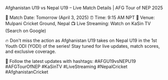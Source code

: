 Afghanistan U19 vs Nepal U19 – Live Match Details | AFG Tour of NEP 2025

📅 Match Date: Tomorrow (April 3, 2025)
⏰ Time: 9:15 AM NPT
📍 Venue: Mulpani Cricket Ground, Nepal
📺 Live Streaming: Watch on KaSin TV (Search on Google)

🔥 Don't miss the action as Afghanistan U19 takes on Nepal U19 in the 1st Youth ODI (YODI) of the series! Stay tuned for live updates, match scores, and exclusive coverage.

📢 Follow the latest updates with hashtags:
#AFGU19vsNEPU19 #AFGTourOfNEP #KaSinTV #LiveStreaming #NepalCricket #AfghanistanCricket
